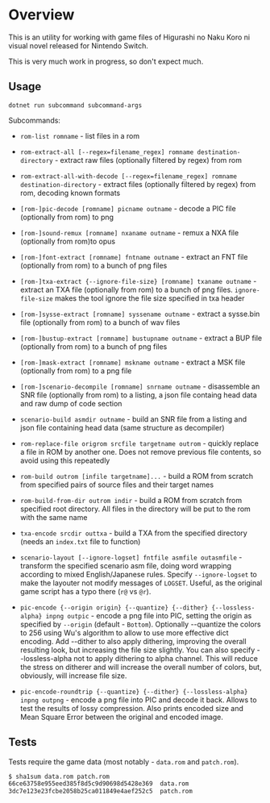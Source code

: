  
# Overview

This is an utility for working with game files of Higurashi no Naku Koro ni visual novel released for Nintendo Switch.

This is very much work in progress, so don't expect much.

## Usage

`dotnet run subcommand subcommand-args`

Subcommands:

- `rom-list romname` - list files in a rom

- `rom-extract-all [--regex=filename_regex] romname destination-directory` - extract raw files (optionally filtered by regex) from rom

- `rom-extract-all-with-decode [--regex=filename_regex] romname destination-directory` - extract files (optionally filtered by regex) from rom, decoding known formats

- `[rom-]pic-decode [romname] picname outname` - decode a PIC file (optionally from rom) to png

- `[rom-]sound-remux [romname] nxaname outname` - remux a NXA file (optionally from rom)to opus

- `[rom-]font-extract [romname] fntname outname` - extract an FNT file (optionally from rom) to a bunch of png files

- `[rom-]txa-extract {--ignore-file-size} [romname] txaname outname` - extract an TXA file (optionally from rom) to a bunch of png files. `ignore-file-size` makes the tool ignore the file size specified in txa header

- `[rom-]sysse-extract [romname] syssename outname` - extract a sysse.bin file (optionally from rom) to a bunch of wav files

- `[rom-]bustup-extract [romname] bustupname outname` - extract a BUP file (optionally from rom) to a bunch of png files

- `[rom-]mask-extract [romname] mskname outname` - extract a MSK file (optionally from rom) to a png file

- `[rom-]scenario-decompile [romname] snrname outname` - disassemble an SNR file (optionally from rom) to a listing, a json file containg head data and raw dump of code section

- `scenario-build asmdir outname` - build an SNR file from a listing and json file containing head data (same structure as decompiler)

- `rom-replace-file origrom srcfile targetname outrom` - quickly replace a file in ROM by another one. Does not remove previous file contents, so avoid using this repeatedly

- `rom-build outrom [infile targetname]...` - build a ROM from scratch from specified pairs of source files and their target names

- `rom-build-from-dir outrom indir` - build a ROM from scratch from specified root directory. All files in the directory will be put to the rom with the same name

- `txa-encode srcdir outtxa` - build a TXA from the specified directory (needs an `index.txt` file to function)

- `scenario-layout [--ignore-logset] fntfile asmfile outasmfile` - transform the specified scenario asm file, doing word wrapping according to mixed English/Japanese rules. Specify `--ignore-logset` to make the layouter not modify messages of `LOGSET`. Useful, as the original game script has a typo there (`r@` vs `@r`).

- `pic-encode {--origin origin} {--quantize} {--dither} {--lossless-alpha} inpng outpic` - encode a png file into PIC, setting the origin as specified by `--origin` (default - `Bottom`). Optionally --quantize the colors to 256 using Wu's algorithm to allow to use more effective dict encoding. Add --dither to also apply dithering, improving the overall resulting look, but increasing the file size slightly. You can also specify --lossless-alpha not to apply dithering to alpha channel. This will reduce the stress on ditherer and will increase the overall number of colors, but, obviously, will increase file size.

- `pic-encode-roundtrip {--quantize} {--dither} {--lossless-alpha} inpng outpng` - encode a png file into PIC and decode it back. Allows to test the results of lossy compression. Also prints encoded size and Mean Square Error between the original and encoded image.

## Tests

Tests require the game data (most notably - `data.rom` and `patch.rom`). 

```bash
$ sha1sum data.rom patch.rom
66ce63758e955eed385f8d5c9d90698d5428e369  data.rom
3dc7e123e23fcbe2058b25ca011849e4aef252c5  patch.rom
```